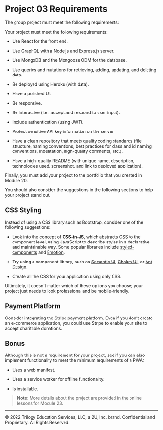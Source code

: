 # Project 03 Requirements

The group project must meet the following requirements:

Your project must meet the following requirements:

* Use React for the front end.

* Use GraphQL with a Node.js and Express.js server.

* Use MongoDB and the Mongoose ODM for the database.

* Use queries and mutations for retrieving, adding, updating, and deleting data.

* Be deployed using Heroku (with data).

* Have a polished UI.

* Be responsive.

* Be interactive (i.e., accept and respond to user input).

* Include authentication (using JWT).

* Protect sensitive API key information on the server.

* Have a clean repository that meets quality coding standards (file structure, naming conventions, best practices for class and id naming conventions, indentation, high-quality comments, etc.).

* Have a high-quality README (with unique name, description, technologies used, screenshot, and link to deployed application).

Finally, you must add your project to the portfolio that you created in Module 20.

You should also consider the suggestions in the following sections to help your project stand out.

## CSS Styling

Instead of using a CSS library such as Bootstrap, consider one of the following suggestions:

* Look into the concept of **CSS-in-JS**, which abstracts CSS to the component level, using JavaScript to describe styles in a declarative and maintainable way. Some popular libraries include [styled-components](https://styled-components.com/) and [Emotion](https://emotion.sh/docs/introduction).

* Try using a component library, such as [Semantic UI](https://semantic-ui.com/), [Chakra UI](https://chakra-ui.com/), or [Ant Design](https://ant.design/).

* Create all the CSS for your application using only CSS.

Ultimately, it doesn't matter which of these options you choose; your project just needs to look professional and be mobile-friendly.

## Payment Platform

Consider integrating the Stripe payment platform. Even if you don’t create an e-commerce application, you could use Stripe to enable your site to accept charitable donations.

## Bonus

Although this is not a requirement for your project, see if you can also implement functionality to meet the minimum requirements of a PWA:

* Uses a web manifest.

* Uses a service worker for offline functionality.

* Is installable.

> **Note**: More details about the project are provided in the online lessons for Module 23.

---
© 2022 Trilogy Education Services, LLC, a 2U, Inc. brand. Confidential and Proprietary. All Rights Reserved.
